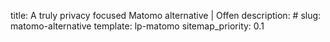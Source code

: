 title: A truly privacy focused Matomo alternative | Offen
description: #
slug: matomo-alternative
template: lp-matomo
sitemap_priority: 0.1
